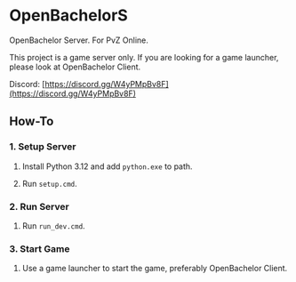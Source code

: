 # OpenBachelorS

OpenBachelor Server. For PvZ Online.

This project is a game server only. If you are looking for a game launcher, please look at OpenBachelor Client.

Discord: [https://discord.gg/W4yPMpBv8F](https://discord.gg/W4yPMpBv8F)

## How-To

### 1. Setup Server

1. Install Python 3.12 and add `python.exe` to path.

2. Run `setup.cmd`.

### 2. Run Server

1. Run `run_dev.cmd`.

### 3. Start Game

1. Use a game launcher to start the game, preferably OpenBachelor Client.
